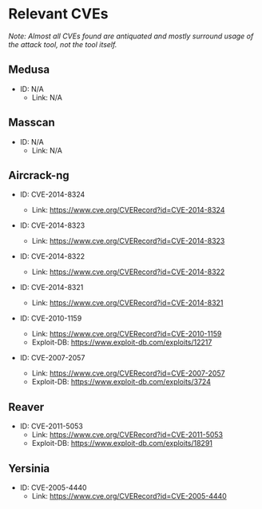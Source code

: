 # Relevant CVEs

_Note: Almost all CVEs found are antiquated and mostly surround usage of the attack tool, not the tool itself._

## Medusa

* ID: N/A
  * Link: N/A

## Masscan

* ID: N/A
  * Link: N/A

## Aircrack-ng

* ID: CVE-2014-8324
  * Link: <https://www.cve.org/CVERecord?id=CVE-2014-8324>

* ID: CVE-2014-8323
  * Link: <https://www.cve.org/CVERecord?id=CVE-2014-8323>

* ID: CVE-2014-8322
  * Link: <https://www.cve.org/CVERecord?id=CVE-2014-8322>

* ID: CVE-2014-8321
  * Link: <https://www.cve.org/CVERecord?id=CVE-2014-8321>

* ID: CVE-2010-1159
  * Link: <https://www.cve.org/CVERecord?id=CVE-2010-1159>
  * Exploit-DB: <https://www.exploit-db.com/exploits/12217>

* ID: CVE-2007-2057
  * Link: <https://www.cve.org/CVERecord?id=CVE-2007-2057>
  * Exploit-DB: <https://www.exploit-db.com/exploits/3724>

## Reaver

* ID: CVE-2011-5053
  * Link: <https://www.cve.org/CVERecord?id=CVE-2011-5053>
  * Exploit-DB: <https://www.exploit-db.com/exploits/18291>

## Yersinia

* ID: CVE-2005-4440
  * Link: <https://www.cve.org/CVERecord?id=CVE-2005-4440>

